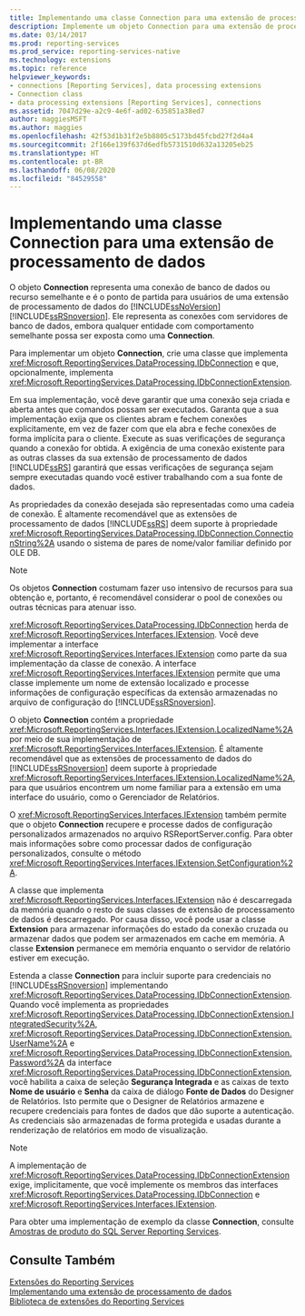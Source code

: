 ```yaml
---
title: Implementando uma classe Connection para uma extensão de processamento de dados | Microsoft Docs
description: Implemente um objeto Connection para uma extensão de processamento de dados no Reporting Services. Veja quais interfaces implementar e o que exigir de clientes.
ms.date: 03/14/2017
ms.prod: reporting-services
ms.prod_service: reporting-services-native
ms.technology: extensions
ms.topic: reference
helpviewer_keywords:
- connections [Reporting Services], data processing extensions
- Connection class
- data processing extensions [Reporting Services], connections
ms.assetid: 7047d29e-a2c9-4e6f-ad02-635851a38ed7
author: maggiesMSFT
ms.author: maggies
ms.openlocfilehash: 42f53d1b31f2e5b8805c5173bd45fcbd27f2d4a4
ms.sourcegitcommit: 2f166e139f637d6edfb5731510d632a13205eb25
ms.translationtype: HT
ms.contentlocale: pt-BR
ms.lasthandoff: 06/08/2020
ms.locfileid: "84529558"
---
```

# <a name="implementing-a-connection-class-for-a-data-processing-extension"></a>Implementando uma classe Connection para uma extensão de processamento de dados
  O objeto **Connection** representa uma conexão de banco de dados ou recurso semelhante e é o ponto de partida para usuários de uma extensão de processamento de dados do [!INCLUDE[ssNoVersion](../../../includes/ssnoversion-md.md)] [!INCLUDE[ssRSnoversion](../../../includes/ssrsnoversion-md.md)]. Ele representa as conexões com servidores de banco de dados, embora qualquer entidade com comportamento semelhante possa ser exposta como uma **Connection**.  
  
 Para implementar um objeto **Connection**, crie uma classe que implementa <xref:Microsoft.ReportingServices.DataProcessing.IDbConnection> e que, opcionalmente, implementa <xref:Microsoft.ReportingServices.DataProcessing.IDbConnectionExtension>.  
  
 Em sua implementação, você deve garantir que uma conexão seja criada e aberta antes que comandos possam ser executados. Garanta que a sua implementação exija que os clientes abram e fechem conexões explicitamente, em vez de fazer com que ela abra e feche conexões de forma implícita para o cliente. Execute as suas verificações de segurança quando a conexão for obtida. A exigência de uma conexão existente para as outras classes da sua extensão de processamento de dados [!INCLUDE[ssRS](../../../includes/ssrs.md)] garantirá que essas verificações de segurança sejam sempre executadas quando você estiver trabalhando com a sua fonte de dados.  
  
 As propriedades da conexão desejada são representadas como uma cadeia de conexão. É altamente recomendável que as extensões de processamento de dados [!INCLUDE[ssRS](../../../includes/ssrs.md)] deem suporte à propriedade <xref:Microsoft.ReportingServices.DataProcessing.IDbConnection.ConnectionString%2A> usando o sistema de pares de nome/valor familiar definido por OLE DB.  
  
> [!NOTE]  
>  Os objetos **Connection** costumam fazer uso intensivo de recursos para sua obtenção e, portanto, é recomendável considerar o pool de conexões ou outras técnicas para atenuar isso.  
  
 <xref:Microsoft.ReportingServices.DataProcessing.IDbConnection> herda de <xref:Microsoft.ReportingServices.Interfaces.IExtension>. Você deve implementar a interface <xref:Microsoft.ReportingServices.Interfaces.IExtension> como parte da sua implementação da classe de conexão. A interface <xref:Microsoft.ReportingServices.Interfaces.IExtension> permite que uma classe implemente um nome de extensão localizado e processe informações de configuração específicas da extensão armazenadas no arquivo de configuração do [!INCLUDE[ssRSnoversion](../../../includes/ssrsnoversion-md.md)].  
  
 O objeto **Connection** contém a propriedade <xref:Microsoft.ReportingServices.Interfaces.IExtension.LocalizedName%2A> por meio de sua implementação de <xref:Microsoft.ReportingServices.Interfaces.IExtension>. É altamente recomendável que as extensões de processamento de dados do [!INCLUDE[ssRSnoversion](../../../includes/ssrsnoversion-md.md)] deem suporte à propriedade <xref:Microsoft.ReportingServices.Interfaces.IExtension.LocalizedName%2A>, para que usuários encontrem um nome familiar para a extensão em uma interface do usuário, como o Gerenciador de Relatórios.  
  
 O <xref:Microsoft.ReportingServices.Interfaces.IExtension> também permite que o objeto **Connection** recupere e processe dados de configuração personalizados armazenados no arquivo RSReportServer.config. Para obter mais informações sobre como processar dados de configuração personalizados, consulte o método <xref:Microsoft.ReportingServices.Interfaces.IExtension.SetConfiguration%2A>.  
  
 A classe que implementa <xref:Microsoft.ReportingServices.Interfaces.IExtension> não é descarregada da memória quando o resto de suas classes de extensão de processamento de dados é descarregado. Por causa disso, você pode usar a classe **Extension** para armazenar informações do estado da conexão cruzada ou armazenar dados que podem ser armazenados em cache em memória. A classe **Extension** permanece em memória enquanto o servidor de relatório estiver em execução.  
  
 Estenda a classe **Connection** para incluir suporte para credenciais no [!INCLUDE[ssRSnoversion](../../../includes/ssrsnoversion-md.md)] implementando <xref:Microsoft.ReportingServices.DataProcessing.IDbConnectionExtension>. Quando você implementa as propriedades <xref:Microsoft.ReportingServices.DataProcessing.IDbConnectionExtension.IntegratedSecurity%2A>, <xref:Microsoft.ReportingServices.DataProcessing.IDbConnectionExtension.UserName%2A> e <xref:Microsoft.ReportingServices.DataProcessing.IDbConnectionExtension.Password%2A> da interface <xref:Microsoft.ReportingServices.DataProcessing.IDbConnectionExtension>, você habilita a caixa de seleção **Segurança Integrada** e as caixas de texto **Nome de usuário** e **Senha** da caixa de diálogo **Fonte de Dados** do Designer de Relatórios. Isto permite que o Designer de Relatórios armazene e recupere credenciais para fontes de dados que dão suporte a autenticação. As credenciais são armazenadas de forma protegida e usadas durante a renderização de relatórios em modo de visualização.  
  
> [!NOTE]  
>  A implementação de <xref:Microsoft.ReportingServices.DataProcessing.IDbConnectionExtension> exige, implicitamente, que você implemente os membros das interfaces <xref:Microsoft.ReportingServices.DataProcessing.IDbConnection> e <xref:Microsoft.ReportingServices.Interfaces.IExtension>.  
>   
>  Para obter uma implementação de exemplo da classe **Connection**, consulte [Amostras de produto do SQL Server Reporting Services](https://go.microsoft.com/fwlink/?LinkId=177889).  
  
## <a name="see-also"></a>Consulte Também  
 [Extensões do Reporting Services](../../../reporting-services/extensions/reporting-services-extensions.md)   
 [Implementando uma extensão de processamento de dados](../../../reporting-services/extensions/data-processing/implementing-a-data-processing-extension.md)   
 [Biblioteca de extensões do Reporting Services](../../../reporting-services/extensions/reporting-services-extension-library.md)  
  
  
